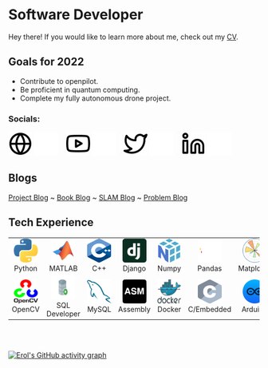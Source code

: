 # Software Developer
Hey there! If you would like to learn more about me, check out my [CV](https://erolgelbul.com).


## Goals for 2022
* Contribute to openpilot.
* Be proficient in quantum computing.
* Complete my fully autonomous drone project.


### Socials:
[![website](./img/globe-light.svg)](https://erolgelbul.com#gh-light-mode-only)
[![website](./img/globe-dark.svg)](https://erolgelbul.com#gh-dark-mode-only)
&nbsp;&nbsp;
[![website](./img/youtube-light.svg)](https://youtube.com/erolgelbul#gh-light-mode-only)
[![website](./img/youtube-dark.svg)](https://youtube.com/erolgelbul#gh-dark-mode-only)
&nbsp;&nbsp;
[![website](./img/twitter-light.svg)](https://twitter.com/erolgelbul#gh-light-mode-only)
[![website](./img/twitter-dark.svg)](https://twitter.com/erolgelbul#gh-dark-mode-only)
&nbsp;&nbsp;
[![website](./img/linkedin-light.svg)](https://linkedin.com/in/erolgelbul#gh-light-mode-only)
[![website](./img/linkedin-dark.svg)](https://linkedin.com/in/erolgelbul#gh-dark-mode-only)
&nbsp;&nbsp;


## Blogs
[Project Blog](https://erolgelbul.com/project-blog) ~ [Book Blog](https://erolgelbul.com/book-blog) ~ [SLAM Blog](https://erolgelbul.com/slam-blog) ~ [Problem Blog](https://erolgelbul.com/problem-blog)
<br>
<h2 align="left" id="macropower-tech">Tech Experience</h2>
<table>
  <tr>
    <td align="center" width="96">
      <a href="https://www.python.org/">
        <img src="./img/tech/python.svg" width="48" height="48" alt="Python" />
      </a>
      <br>Python
    </td>
    <td align="center" width="96">
      <a href="https://uk.mathworks.com/products/matlab.html">
        <img src="./img/tech/matlab.svg" width="48" height="48" alt="Python" />
      </a>
      <br>MATLAB
    </td>
    <td align="center" width="96">
      <a href="https://www.cplusplus.com/">
        <img src="./img/tech/cpp.svg" width="48" height="48" alt="C++" />
      </a>
      <br>C++
    </td>
    <td align="center" width="96">
      <a href="https://www.djangoproject.com/">
        <img src="./img/tech/django.svg" width="48" height="48" alt="Django" />
      </a>
      <br>Django
    </td>
    <td align="center" width="96">
      <a href="https://numpy.org/">
        <img src="./img/tech/numpy.svg" width="48" height="48" alt="Numpy" />
      </a>
      <br>Numpy
    </td>
    <td align="center" width="96">
      <a href="https://pandas.pydata.org/">
        <img src="./img/tech/pandas.svg" width="48" height="48" alt="Pandas" />
      </a>
      <br>Pandas
    </td>
    <td align="center" width="96">
      <a href="https://matplotlib.org/" >
        <img src="./img/tech/matplotlib.svg" width="48" height="48" alt="React" />
      </a>
      <br>Matplotlib
    </td>
    <td align="center" width="96">
      <a href="https://scikit-learn.org/stable/">
        <img src="./img/tech/scikit.svg" width="48" height="48" alt="Scikit" />
      </a>
      <br>Scikit
    </td>
    <td align="center" width="96">
      <a href="https://pytorch.org/">
        <img src="./img/tech/pytorch2.svg" width="48" height="48" alt="PyTorch" />
      </a>
      <br>PyTorch
    </td>
  </tr>
  <tr>
    <td align="center" width="96"> 
      <a href="https://opencv.org/" >
        <img src="./img/tech/opencv.svg" width="48" height="48" alt="OpenCV" />
      </a>
      <br>OpenCV
    </td>
    <td align="center" width="96">
      <a href="https://www.oracle.com/database/technologies/appdev/sqldeveloper-landing.html" >
        <img src="./img/tech/sqldeveloper.svg" width="48" height="48" alt="SQL Developer" />
      </a>
      <br>SQL Developer
    </td>
    <td align="center"  width="96">
      <a href="https://www.mysql.com/">
        <img src="./img/tech/mysql2.svg" width="48" height="48" alt="MySQL" />
      </a>
      <br>MySQL
    </td>
    <td align="center"  width="96">
      <a href="https://git-scm.com/">
        <img src="./img/tech/asm.svg" width="48" height="48" alt="ASM" />
      </a>
      <br>Assembly 
    </td>
    <td align="center" width="96">
      <a href="https://www.docker.com/">
        <img src="./img/tech/docker.svg" width="48" height="48" alt="Docker" />
      </a>
      <br>Docker
    </td>
    <td align="center"  width="96">
      <a href="https://www.linux.org/">
        <img src="./img/tech/c.svg" width="48" height="48" alt="C" />
      </a>
      <br>C/Embedded
    </td>
    <td align="center" width="96">
      <a href="https://www.arduino.cc/" >
        <img src="./img/tech/arduino2.svg" width="48" height="48" alt="Arduino" />
      </a>
      <br>Arduino
    </td>
    <td align="center" width="96">
      <a href="https://www.microsoft.com/en-us/microsoft-365/excel" >
        <img src="./img/tech/java.svg" width="48" height="48" alt="Java" />
      </a>
      <br>Java
    </td>
    <td align="center" width="96">
      <a href="https://www.vim.org/" >
        <img src="./img/tech/vim.svg" width="48" height="48" alt="Vim" />
      </a>
      <br>Vim
    </td>
  </tr>
</table>

<br />
<br />

</details>

[website]: https://erolgelbul.com
[twitter]: https://twitter.com/ErolGelbul
[youtube]: https://youtube.com/erolgelbul
[linkedin]: https://www.linkedin.com/in/erolgelbul/

[![Erol's GitHub activity graph](https://github-readme-activity-graph.cyclic.app/graph?username=erolgelbul&theme=react-dark)](https://github.com/erolgelbul/github-readme-activity-graph)
